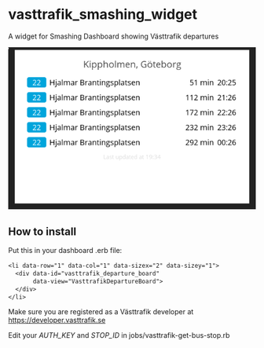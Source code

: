 # vasttrafik_smashing_widget
A widget for Smashing Dashboard showing Västtrafik departures

![screenshot](screenshot.png?raw=true "screenshot")

## How to install
Put this in your dashboard .erb file:
```
<li data-row="1" data-col="1" data-sizex="2" data-sizey="1">
  <div data-id="vasttrafik_departure_board"
       data-view="VasttrafikDepartureBoard">
  </div>
</li>
```

Make sure you are registered as a Västtrafik developer at https://developer.vasttrafik.se

Edit your *AUTH_KEY* and *STOP_ID* in jobs/vasttrafik-get-bus-stop.rb
